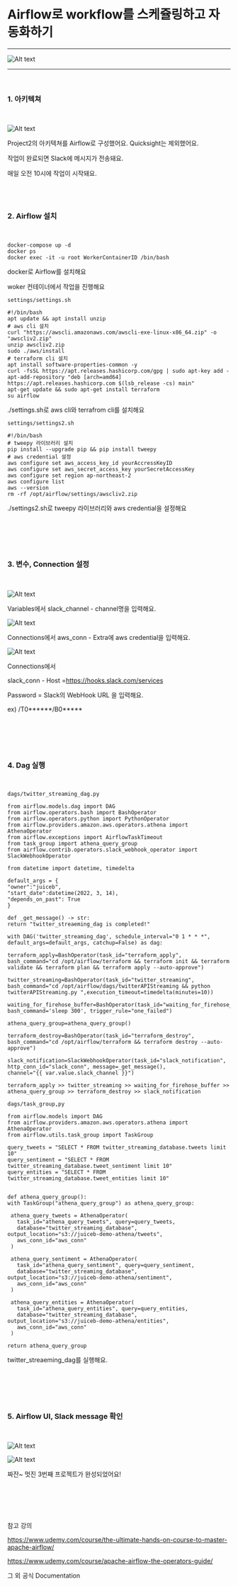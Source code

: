 Airflow로 workflow를 스케쥴링하고 자동화하기
=============
---
![Alt text](./images/airflow_gragh.jpg)

---
<br/>

### 1. 아키텍쳐
   
   <br/>

   ![Alt text](./images/architecture.jpg)

   Project2의 아키텍쳐를 Airflow로 구성했어요. Quicksight는 제외했어요.

   작업이 완료되면 Slack에 메시지가 전송돼요.

   매일 오전 10시에 작업이 시작돼요.
<br/>
<br/>
<br/>
<br/> 

###  2. Airflow 설치
   
   <br/>

   ```
   docker-compose up -d
   docker ps
   docker exec -it -u root WorkerContainerID /bin/bash
   ```

  docker로 Airflow를 설치해요
  
  woker 컨테이너에서 작업을 진행해요

   ```
  settings/settings.sh

  #!/bin/bash
apt update && apt install unzip
# aws cli 설치
curl "https://awscli.amazonaws.com/awscli-exe-linux-x86_64.zip" -o "awscliv2.zip"
unzip awscliv2.zip
sudo ./aws/install
# terraform cli 설치
apt install software-properties-common -y
curl -fsSL https://apt.releases.hashicorp.com/gpg | sudo apt-key add -
apt-add-repository "deb [arch=amd64] https://apt.releases.hashicorp.com $(lsb_release -cs) main"
apt-get update && sudo apt-get install terraform
su airflow
   ```
   ./settings.sh로 aws cli와 terrafrom cli를 설치해요
   ```
   settings/settings2.sh

   #!/bin/bash
# tweepy 라이브러리 설치
pip install --upgrade pip && pip install tweepy
# aws credential 설정
aws configure set aws_access_key_id yourAccressKeyID
aws configure set aws_secret_access_key yourSecretAccessKey
aws configure set region ap-northeast-2
aws configure list
aws --version
rm -rf /opt/airflow/settings/awscliv2.zip
   ```
   ./settings2.sh로 tweepy 라이브러리와 aws credential을 설정해요

<br/>
<br/>
<br/>
<br/> 

###  3. 변수, Connection 설정
   
   <br/>

   ![Alt text](./images/variables_slack_channel.jpg)

   Variables에서 slack_channel - channel명을 입력해요.

   ![Alt text](./images/aws_conn.jpg)

   Connections에서 aws_conn - Extra에 aws credential을 입력해요.
   
   ![Alt text](./images/slack_conn.jpg)

   Connections에서 
   
   slack_conn - Host =https://hooks.slack.com/services

   Password = Slack의 WebHook URL 을 입력해요.
   
   ex) /T0******/B0*****

<br/>
<br/>
<br/>
<br/> 

###  4. Dag 실행
   
   <br/>

   ```
   dags/twitter_streaming_dag.py

from airflow.models.dag import DAG
from airflow.operators.bash import BashOperator
from airflow.operators.python import PythonOperator
from airflow.providers.amazon.aws.operators.athena import AthenaOperator
from airflow.exceptions import AirflowTaskTimeout
from task_group import athena_query_group
from airflow.contrib.operators.slack_webhook_operator import SlackWebhookOperator

from datetime import datetime, timedelta

default_args = {
  "owner":"juiceb",
  "start_date":datetime(2022, 3, 14),
  "depends_on_past": True
}

def _get_message() -> str:
  return "twitter_streaeming_dag is completed!"

with DAG('twitter_streaming_dag', schedule_interval="0 1 * * *", default_args=default_args, catchup=False) as dag:

  terraform_apply=BashOperator(task_id="terraform_apply", 
  bash_command="cd /opt/airflow/terraform && terraform init && terraform validate && terraform plan && terraform apply --auto-approve")

  twitter_streaming=BashOperator(task_id="twitter_streaming", 
  bash_command="cd /opt/airflow/dags/twitterAPIStreaming && python twitterAPIStreaming.py ",execution_timeout=timedelta(minutes=10))

  waiting_for_firehose_buffer=BashOperator(task_id="waiting_for_firehose_buffer", bash_command='sleep 300', trigger_rule="one_failed")

  athena_query_group=athena_query_group()

  terraform_destroy=BashOperator(task_id="terraform_destroy", bash_command="cd /opt/airflow/terraform && terraform destroy --auto-approve")

  slack_notification=SlackWebhookOperator(task_id="slack_notification", http_conn_id="slack_conn", message=_get_message(), 
  channel="{{ var.value.slack_channel }}")

  terraform_apply >> twitter_streaming >> waiting_for_firehose_buffer >> athena_query_group >> terraform_destroy >> slack_notification
   ```

   ```
   dags/task_group,py

   from airflow.models import DAG
from airflow.providers.amazon.aws.operators.athena import AthenaOperator
from airflow.utils.task_group import TaskGroup

query_tweets = "SELECT * FROM twitter_streaming_database.tweets limit 10"
query_sentiment = "SELECT * FROM twitter_streaming_database.tweet_sentiment limit 10"
query_entities = "SELECT * FROM twitter_streaming_database.tweet_entities limit 10"


def athena_query_group():
  with TaskGroup("athena_query_group") as athena_query_group:

    athena_query_tweets = AthenaOperator(
      task_id="athena_query_tweets", query=query_tweets,
      database="twitter_streaming_database", output_location="s3://juiceb-demo-athena/tweets",
      aws_conn_id="aws_conn"
    )

    athena_query_sentiment = AthenaOperator(
      task_id="athena_query_sentiment", query=query_sentiment, 
      database="twitter_streaming_database", output_location="s3://juiceb-demo-athena/sentiment",
      aws_conn_id="aws_conn"
    )

    athena_query_entities = AthenaOperator(
      task_id="athena_query_entities", query=query_entities, 
      database="twitter_streaming_database", output_location="s3://juiceb-demo-athena/entities",
      aws_conn_id="aws_conn"
    )

  return athena_query_group
   ```

   twitter_streaeming_dag를 실행해요.



<br/>
<br/>
<br/>
<br/> 

###  5. Airflow UI, Slack message 확인
   
   <br/>

   ![Alt text](./images/airflow_gragh.jpg)

   ![Alt text](./images/slack_notification.JPG)

   짜잔~ 멋진 3번째 프로젝트가 완성되었어요!

<br/>
<br/>
<br/>
<br/> 

참고 강의

https://www.udemy.com/course/the-ultimate-hands-on-course-to-master-apache-airflow/

https://www.udemy.com/course/apache-airflow-the-operators-guide/

그 외 공식 Documentation
